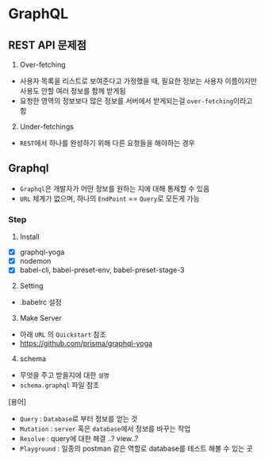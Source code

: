 # GraphQL

## REST API 문제점

1. Over-fetching

- 사용자 목록을 리스트로 보여준다고 가정했을 때,
  필요한 정보는 사용자 이름이지만 사용도 안할 여러 정보를 함께 받게됨
- 요청한 영역의 정보보다 많은 정보를 서버에서 받게되는걸 `over-fetching`이라고 함

2. Under-fetchings

- `REST`에서 하나를 완성하기 위해 다른 요청들을 해야하는 경우

## Graphql

- `Graphql`은 개발자가 어떤 정보를 원하는 지에 대해 통제할 수 있음
- `URL` 체계가 없으며, 하나의 `EndPoint` == `Query`로 모든게 가능

### Step

1. Install

- [x] graphql-yoga
- [x] nodemon
- [x] babel-cli, babel-preset-env, babel-preset-stage-3

2. Setting

- .babelrc 설정

3. Make Server

- 아래 `URL` 의 `Quickstart` 참조
- https://github.com/prisma/graphql-yoga

4. schema

- 무엇을 주고 받을지에 대한 `설명`
- `schema.graphql` 파일 참조

[용어]

- `Query` : `Database`로 부터 정보를 얻는 것
- `Mutation` : `server` 혹은 `database`에서 정보를 바꾸는 작업
- `Resolve` : query에 대한 해결 ..? view..?
- `Playground` : 일종의 postman 같은 역할로 database를 테스트 해볼 수 있는 곳
